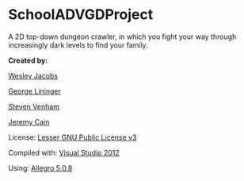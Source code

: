 SchoolADVGDProject
==================

<p>A 2D top-down dungeon crawler, in which you fight your way through increasingly dark levels to find your family.</p>

<p><b>Created by:</b></p>
<p><a href="mailto:wjacobsiv@gmail.com">Wesley Jacobs</a> </p>
<p><a href="mailto:glininger@hotmail.com">George Lininger</a> </p>
<p><a href="mailto:deathmock@gmail.com">Steven Venham</a> </p>
<p><a href="mailto:fox_the_apprentice@yahoo.com">Jeremy Cain</a> </p>
<p>License: <a href="http://www.gnu.org/licenses/lgpl.html">Lesser GNU Public License v3</a></p>
<p></p>
<p>Compiled with: <a href="http://www.microsoft.com/visualstudio/eng/downloads">Visual Studio 2012<a/></p>
<p>Using: <a href="http://sourceforge.net/projects/alleg/files/allegro/5.0.8/">Allegro 5.0.8</a></p>
